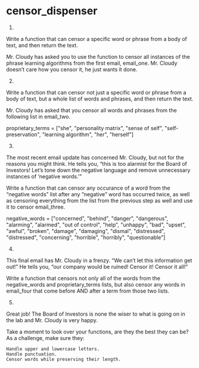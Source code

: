 # censor_dispenser
1.
Write a function that can censor a specific word or phrase from a body of text, and then return the text.

Mr. Cloudy has asked you to use the function to censor all instances of the phrase learning algorithms from the first email, email_one. Mr. Cloudy doesn’t care how you censor it, he just wants it done.

2.
Write a function that can censor not just a specific word or phrase from a body of text, but a whole list of words and phrases, and then return the text.

Mr. Cloudy has asked that you censor all words and phrases from the following list in email_two.

proprietary_terms = ["she", "personality matrix", "sense of self", "self-preservation", "learning algorithm", "her", "herself"]


3.
The most recent email update has concerned Mr. Cloudy, but not for the reasons you might think. He tells you, “this is too alarmist for the Board of Investors! Let’s tone down the negative language and remove unnecessary instances of ‘negative words.’”

Write a function that can censor any occurance of a word from the “negative words” list after any “negative” word has occurred twice, as well as censoring everything from the list from the previous step as well and use it to censor email_three.

negative_words = ["concerned", "behind", "danger", "dangerous", "alarming", "alarmed", "out of control", "help", "unhappy", "bad", "upset", "awful", "broken", "damage", "damaging", "dismal", "distressed", "distressed", "concerning", "horrible", "horribly", "questionable"]


4.
This final email has Mr. Cloudy in a frenzy. “We can’t let this information get out!” He tells you, “our company would be ruined! Censor it! Censor it all!”

Write a function that censors not only all of the words from the negative_words and proprietary_terms lists, but also censor any words in email_four that come before AND after a term from those two lists.

5.
Great job! The Board of Investors is none the wiser to what is going on in the lab and Mr. Cloudy is very happy.

Take a moment to look over your functions, are they the best they can be? As a challenge, make sure they:

    Handle upper and lowercase letters.
    Handle punctuation.
    Censor words while preserving their length.

